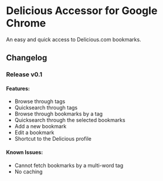# Delicious Accessor for Google Chrome
An easy and quick access to Delicious.com bookmarks.

## Changelog
### Release v0.1 
#### Features:
* Browse through tags
* Quicksearch through tags
* Browse through bookmarks by a tag
* Quicksearch through the selected bookmarks
* Add a new bookmark
* Edit a bookmark
* Shortcut to the Delicious profile

#### Known Issues:
* Cannot fetch bookmarks by a multi-word tag
* No caching

